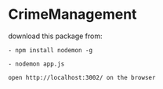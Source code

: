 # CrimeManagement


download this package from:
	

	- npm install nodemon -g

	- nodemon app.js

	open http://localhost:3002/ on the browser


